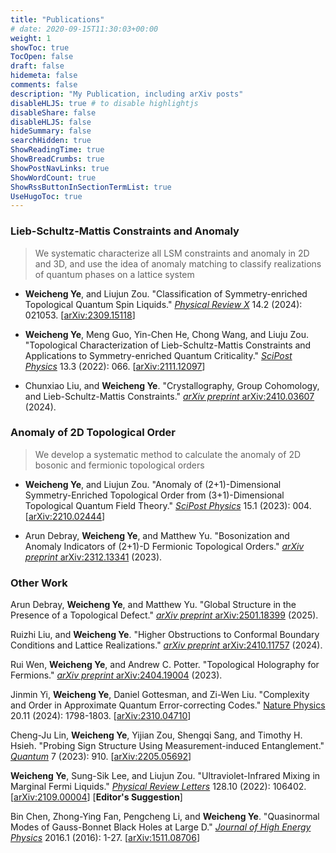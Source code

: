 ```yaml
---
title: "Publications"
# date: 2020-09-15T11:30:03+00:00
weight: 1
showToc: true
TocOpen: false
draft: false
hidemeta: false
comments: false
description: "My Publication, including arXiv posts"
disableHLJS: true # to disable highlightjs
disableShare: false
disableHLJS: false
hideSummary: false
searchHidden: true
ShowReadingTime: true
ShowBreadCrumbs: true
ShowPostNavLinks: true
ShowWordCount: true
ShowRssButtonInSectionTermList: true
UseHugoToc: true
---
```



### Lieb-Schultz-Mattis Constraints and Anomaly

> We systematic characterize all LSM constraints and anomaly in 2D and 3D, and use the idea of anomaly matching to classify realizations of quantum phases on a lattice system

- **Weicheng Ye**, and Liujun Zou. "Classification of Symmetry-enriched Topological Quantum Spin Liquids." [*Physical Review X*](https://doi.org/10.1103/PhysRevX.14.021053) 14.2 (2024): 021053. [[arXiv:2309.15118](https://arxiv.org/abs/2309.15118)]

- **Weicheng Ye**, Meng Guo, Yin-Chen He, Chong Wang, and Liuju Zou. "Topological Characterization of Lieb-Schultz-Mattis Constraints and Applications to Symmetry-enriched Quantum Criticality." [*SciPost Physics*](https://doi.org/10.21468/SciPostPhys.13.3.066) 13.3 (2022): 066. [[arXiv:2111.12097](https://arxiv.org/abs/2111.12097)]

- Chunxiao Liu, and **Weicheng Ye**. "Crystallography, Group Cohomology, and Lieb-Schultz-Mattis Constraints." [*arXiv preprint* arXiv:2410.03607](https://arxiv.org/abs/2410.03607) (2024).


### Anomaly of 2D Topological Order

> We develop a systematic method to calculate the anomaly of 2D bosonic and fermionic topological orders

- **Weicheng Ye**, and Liujun Zou. "Anomaly of (2+1)-Dimensional Symmetry-Enriched Topological Order from (3+1)-Dimensional Topological Quantum Field Theory." [*SciPost Physics*](https://doi.org/10.21468/SciPostPhys.15.1.004) 15.1 (2023): 004. [[arXiv:2210.02444](https://arxiv.org/abs/2210.02444)]

- Arun Debray, **Weicheng Ye**, and Matthew Yu. "Bosonization and Anomaly Indicators of (2+1)-D Fermionic Topological Orders." [*arXiv preprint* arXiv:2312.13341](https://arxiv.org/abs/2312.13341) (2023).


### Other Work

Arun Debray, **Weicheng Ye**, and Matthew Yu. "Global Structure in the Presence of a Topological Defect." [*arXiv preprint* arXiv:2501.18399](https://arxiv.org/abs/2501.18399) (2025).

Ruizhi Liu, and **Weicheng Ye**. "Higher Obstructions to Conformal Boundary Conditions and Lattice Realizations." [*arXiv preprint* arXiv:2410.11757](https://arxiv.org/abs/2410.11757) (2024).

Rui Wen, **Weicheng Ye**, and Andrew C. Potter. "Topological Holography for Fermions." [*arXiv preprint* arXiv:2404.19004](https://arxiv.org/abs/2404.19004) (2023).

Jinmin Yi, **Weicheng Ye**, Daniel Gottesman, and Zi-Wen Liu. "Complexity and Order in Approximate Quantum Error-correcting Codes." [Nature Physics](https://doi.org/10.1038/s41567-024-02621-x) 20.11 (2024): 1798-1803. [[arXiv:2310.04710](https://arxiv.org/abs/2310.04710)]

Cheng-Ju Lin, **Weicheng Ye**, Yijian Zou, Shengqi Sang, and Timothy H. Hsieh. "Probing Sign Structure Using Measurement-induced Entanglement." [*Quantum*](https://doi.org/10.22331/q-2023-02-02-910) 7 (2023): 910. [[arXiv:2205.05692](https://arxiv.org/abs/2205.05692)]

**Weicheng Ye**, Sung-Sik Lee, and Liujun Zou. "Ultraviolet-Infrared Mixing in Marginal Fermi Liquids." [*Physical Review Letters*](https://doi.org/10.1103/PhysRevLett.128.106402) 128.10 (2022): 106402. [[arXiv:2109.00004](https://arxiv.org/abs/2109.00004)] [**Editor's Suggestion**]

Bin Chen, Zhong-Ying Fan, Pengcheng Li, and **Weicheng Ye**. "Quasinormal Modes of Gauss-Bonnet Black Holes at Large D." [*Journal of High Energy Physics*](https://doi.org/10.1007/JHEP01%282016%29085) 2016.1 (2016): 1-27. [[arXiv:1511.08706](https://arxiv.org/abs/1511.08706)]







